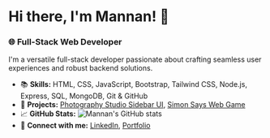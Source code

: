 # Hi there, I'm Mannan! 👋

### 🌐 Full-Stack Web Developer

I'm a versatile full-stack developer passionate about crafting seamless user experiences and robust backend solutions.

- 📚 **Skills:** HTML, CSS, JavaScript, Bootstrap, Tailwind CSS, Node.js, Express, SQL, MongoDB, Git & GitHub
- 🌟 **Projects:** [Photography Studio Sidebar UI](link), [Simon Says Web Game](link)
- 📈 **GitHub Stats:** ![Mannan's GitHub stats](https://github-readme-stats.vercel.app/api?username=mannan6153&show_icons=true&theme=radical)
- 🔗 **Connect with me:** [LinkedIn](link), [Portfolio](link)
